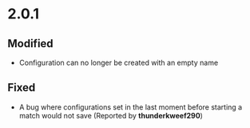 # 2.0.1

## Modified

- Configuration can no longer be created with an empty name

## Fixed

- A bug where configurations set in the last moment before starting a match would not save (Reported by **thunderkweef290**)